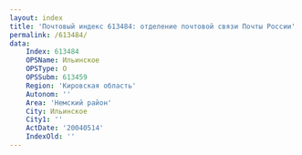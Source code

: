 ```yaml
---
layout: index
title: 'Почтовый индекс 613484: отделение почтовой связи Почты России'
permalink: /613484/
data:
    Index: 613484
    OPSName: Ильинское
    OPSType: О
    OPSSubm: 613459
    Region: 'Кировская область'
    Autonom: ''
    Area: 'Немский район'
    City: Ильинское
    City1: ''
    ActDate: '20040514'
    IndexOld: ''
---
```

